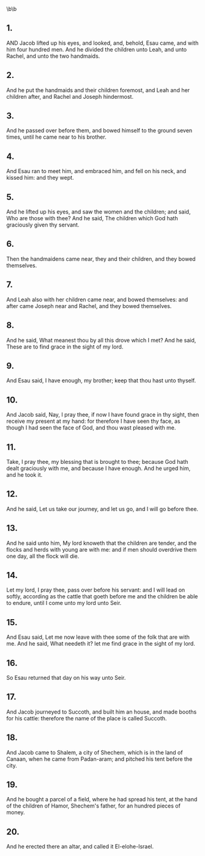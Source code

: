 \b\b
## 1.
AND Jacob lifted up his eyes, and looked, and, behold, Esau came, and with him four hundred men.  And he divided the children unto Leah, and unto Rachel, and unto the two handmaids.
## 2.
And he put the handmaids and their children foremost, and Leah and her children after, and Rachel and Joseph hindermost.
## 3.
And he passed over before them, and bowed himself to the ground seven times, until he came near to his brother.
## 4.
And Esau ran to meet him, and embraced him, and fell on his neck, and kissed him: and they wept.
## 5.
And he lifted up his eyes, and saw the women and the children; and said, Who are those with thee?  And he said, The children which God hath graciously given thy servant.
## 6.
Then the handmaidens came near, they and their children, and they bowed themselves.
## 7.
And Leah also with her children came near, and bowed themselves: and after came Joseph near and Rachel, and they bowed themselves.
## 8.
And he said, What meanest thou by all this drove which I met?  And he said, These are to find grace in the sight of my lord.
## 9.
And Esau said, I have enough, my brother; keep that thou hast unto thyself.
## 10.
And Jacob said, Nay, I pray thee, if now I have found grace in thy sight, then receive my present at my hand: for therefore I have seen thy face, as though I had seen the face of God, and thou wast pleased with me.
## 11.
Take, I pray thee, my blessing that is brought to thee; because God hath dealt graciously with me, and because I have enough.  And he urged him, and he took it.
## 12.
And he said, Let us take our journey, and let us go, and I will go before thee.
## 13.
And he said unto him, My lord knoweth that the children are tender, and the flocks and herds with young are with me: and if men should overdrive them one day, all the flock will die.
## 14.
Let my lord, I pray thee, pass over before his servant: and I will lead on softly, according as the cattle that goeth before me and the children be able to endure, until I come unto my lord unto Seir.
## 15.
And Esau said, Let me now leave with thee some of the folk that are with me.  And he said, What needeth it?  let me find grace in the sight of my lord.
## 16.
So Esau returned that day on his way unto Seir.
## 17.
And Jacob journeyed to Succoth, and built him an house, and made booths for his cattle: therefore the name of the place is called Succoth.
## 18.
And Jacob came to Shalem, a city of Shechem, which is in the land of Canaan, when he came from Padan-aram; and pitched his tent before the city.
## 19.
And he bought a parcel of a field, where he had spread his tent, at the hand of the children of Hamor, Shechem's father, for an hundred pieces of money.
## 20.
And he erected there an altar, and called it El-elohe-Israel.
